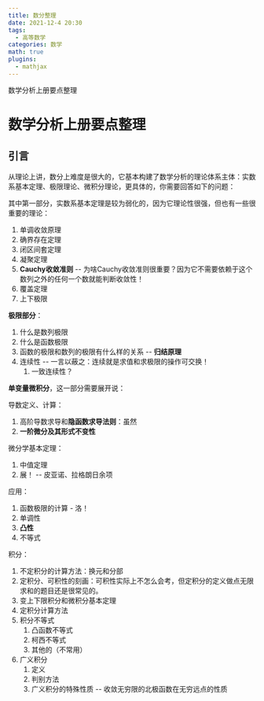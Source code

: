 ```yaml
---
title: 数分整理
date: 2021-12-4 20:30
tags:
  - 高等数学
categories: 数学
math: true
plugins:
  - mathjax
---
```


数学分析上册要点整理

<!-- more -->

# 数学分析上册要点整理

## 引言

从理论上讲，数分上难度是很大的，它基本构建了数学分析的理论体系主体：实数系基本定理、极限理论、微积分理论，更具体的，你需要回答如下的问题：

其中第一部分，实数系基本定理是较为弱化的，因为它理论性很强，但也有一些很重要的理论：

1. 单调收敛原理
2. 确界存在定理
3. 闭区间套定理
4. 凝聚定理
5. **Cauchy收敛准则** -- 为啥Cauchy收敛准则很重要？因为它不需要依赖于这个数列之外的任何一个数就能判断收敛性！
6. 覆盖定理
7. 上下极限

**极限部分**：

1. 什么是数列极限
2. 什么是函数极限
3. 函数的极限和数列的极限有什么样的关系 -- **归结原理**
4. 连续性 -- 一言以蔽之：连续就是求值和求极限的操作可交换！
	1. 一致连续性？


**单变量微积分**，这一部分需要展开说：

导数定义、计算：
1. 高阶导数求导和**隐函数求导法则**：虽然
2. **一阶微分及其形式不变性**

微分学基本定理：
1. 中值定理
2. 展！ -- 皮亚诺、拉格朗日余项

应用：
1. 函数极限的计算 - 洛！
2. 单调性
3. **凸性**
4. 不等式

积分：

1. 不定积分的计算方法：换元和分部
2. 定积分、可积性的刻画：可积性实际上不怎么会考，但定积分的定义做点无限求和的题目还是很常见的。
3. 变上下限积分和微积分基本定理
4. 定积分计算方法
5. 积分不等式
	 1. 凸函数不等式
	 2. 柯西不等式
	 3. 其他的（不常用）
6. 广义积分
	 1. 定义
	 2. 判别方法
	 3. 广义积分的特殊性质 -- 收敛无穷限的北极函数在无穷远点的性质


